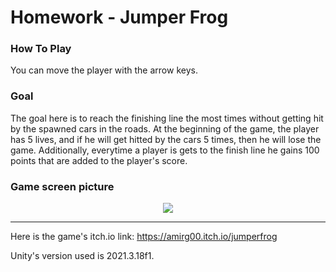 # Homework - Jumper Frog

### How To Play

You can move the player with the arrow keys.

### Goal

The goal here is to reach the finishing line the most times without getting hit by the spawned cars in the roads.
At the beginning of the game, the player has 5 lives, and if he will get hitted by the cars
5 times, then he will lose the game.
Additionally, everytime a player is gets to the finish line he gains 100 points that are added to the player's score.

### Game screen picture

<p align="center">
  <img align="center" src="https://user-images.githubusercontent.com/74311807/232580974-370a4605-c520-43fa-a2c9-048a98add8e2.png"/>
</p>

---
Here is the game's itch.io link: https://amirg00.itch.io/jumperfrog

Unity's version used is 2021.3.18f1. 
